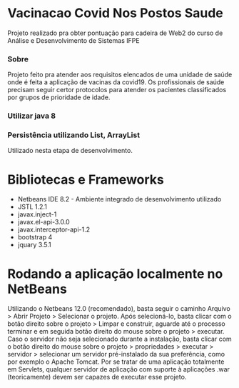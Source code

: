 # Vacinacao Covid Nos Postos Saude

Projeto realizado pra obter pontuação para cadeira de Web2 do curso de Análise e Desenvolvimento de Sistemas IFPE

### Sobre
Projeto feito pra atender aos requisitos elencados de uma unidade de saúde onde é feita a aplicação de vacinas da covid19. Os profissionais de saúde precisam seguir certor protocolos para atender os pacientes classificados por grupos de prioridade de idade.

### Utilizar java 8


### Persistência utilizando List, ArrayList
Utilizado nesta etapa de desenvolvimento.

# Bibliotecas e Frameworks
* Netbeans IDE 8.2 - Ambiente integrado de desenvolvimento utilizado
* JSTL 1.2.1
* javax.inject-1
* javax.el-api-3.0.0
* javax.interceptor-api-1.2
* bootstrap 4
* jquary 3.5.1


# Rodando a aplicação localmente no NetBeans
Utilizando o Netbeans 12.0 (recomendado), basta seguir o caminho Arquivo > Abrir Projeto > Selecionar o projeto. Após selecioná-lo, basta clicar com o botão direito sobre o projeto > Limpar e construir, aguarde até o processo terminar e em seguida botão direito do mouse sobre o projeto > executar. Caso o servidor não seja selecionado durante a instalação, basta clicar com o botão direito do mouse sobre o projeto > propriedades > executar > servidor > selecionar um servidor pré-instalado da sua preferência, como por exemplo o Apache Tomcat. Por se tratar de uma aplicação totalmente em Servlets, qualquer servidor de aplicação com suporte à aplicações .war (teoricamente) devem ser capazes de executar esse projeto.
